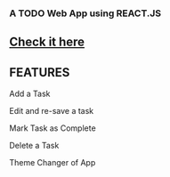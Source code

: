 ### A TODO Web App using REACT.JS

## [Check it here](achint-bansal.github.io/todo_app/)

## FEATURES

Add a Task

Edit and re-save a task

Mark Task as Complete

Delete a Task

Theme Changer of App
